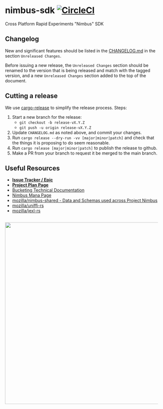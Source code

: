 # nimbus-sdk [![CircleCI](https://circleci.com/gh/mozilla/nimbus-sdk/tree/main.svg?style=svg)](https://circleci.com/gh/mozilla/nimbus-sdk/tree/main)
Cross Platform Rapid Experiments "Nimbus" SDK

## Changelog

New and significant features should be listed in the [CHANGELOG.md](./CHANGELOG.md) in the section `Unreleased Changes`.

Before issuing a new release, the `Unreleased Changes` section should be renamed to the version that is being released and match with the tagged version, and a new `Unreleased Changes` section added to the top of the document.

## Cutting a release

We use [cargo-release](https://crates.io/crates/cargo-release) to simplify the release process.
Steps:

1. Start a new branch for the release:
    * `git checkout -b release-vX.Y.Z`
    * `git push -u origin release-vX.Y.Z`
2. Update `CHANGELOG.md` as noted above, and commit your changes.
3. Run `cargo release --dry-run -vv [major|minor|patch]` and check that the things
   it is proposing to do seem reasonable.
4. Run `cargo release [major|minor|patch]` to publish the release to github.
5. Make a PR from your branch to request it be merged to the main branch.

## Useful Resources

* **[Issue Tracker / Epic](https://jira.mozilla.com/browse/SYNC-1528)**
* **[Project Plan Page](https://mana.mozilla.org/wiki/pages/viewpage.action?pageId=126619091)**
* [Bucketing Technical Documentation](https://docs.google.com/document/d/1WAForAUIchVPaiZFCJO3hNQHY_7KZAjddfscTM_Lx0Y/edit#)
* [Nimbus Mana Page](https://mana.mozilla.org/wiki/display/FJT/Project+Nimbus)
* [mozilla/nimbus-shared - Data and Schemas used across Project Nimbus](https://github.com/mozilla/nimbus-shared)
* [mozilla/uniffi-rs](https://github.com/mozilla/uniffi-rs)
* [mozilla/jexl-rs](https://github.com/mozilla/jexl-rs)

## 

<img src=https://app.lucidchart.com/publicSegments/view/59a408c7-3a09-422c-8eb2-950a7d81cdb9/image.jpeg width=600 />
